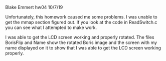 Blake Emmert
hw04
10/7/19

Unfortunately, this homework caused me some problems. I was unable to get the mmap section figured out. If you look at the code in ReadSwitch.c you can see what I attempted to make work.

I was able to get the LCD screen working and properly rotated. The files BorisFlip and Name show the rotated Boris image and the screen with my name displayed on it to show that I was
able to get the LCD screen working properly. 
